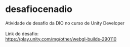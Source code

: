 # desafiocenadio
Atividade de desafio da DIO no curso de Unity Developer
<br><br>
Link do desafio:
<br>
https://play.unity.com/mg/other/webgl-builds-290110
